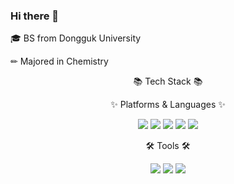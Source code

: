 ### Hi there 👋

<p>🎓 BS from Dongguk University</p>
<p>✏ Majored in Chemistry</p>

<div align="center">
    <p>📚 Tech Stack 📚</p>
    <p>✨ Platforms & Languages ✨<p>
	<img src="https://img.shields.io/badge/Python-#3776AB?style=flat&logo=Python&logoColor=white" />
	<img src="https://img.shields.io/badge/MySQL-#4479A1?style=flat&logo=MySQL&logoColor=white" />
	<img src="https://img.shields.io/badge/R-#276DC3?style=flat&logo=R&logoColor=white" />
    <img src="https://img.shields.io/badge/Java-007396?style=flat&logo=Java&logoColor=white" />
    <img src="https://img.shields.io/badge/Selenium-007396?style=flat&logo=Selenium&logoColor=white" />
    <p>🛠 Tools 🛠<p>
	<img src="https://img.shields.io/badge/GitHub-#181717?style=flat&logo=GitHub&logoColor=white" />
    <img src="https://img.shields.io/badge/VisualStudioCode-#007ACC?style=flat&logo=VisualStudioCode&logoColor=white" />
    <img src="https://img.shields.io/badge/EclipseIDE-#2C2255?style=flat&logo=EclipseIDE&logoColor=white" />
</div>

<!--
**YulminSung/YulminSung** is a ✨ _special_ ✨ repository because its `README.md` (this file) appears on your GitHub profile.

Here are some ideas to get you started:

- 🔭 I’m currently working on ...
- 🌱 I’m currently learning ...
- 👯 I’m looking to collaborate on ...
- 🤔 I’m looking for help with ...
- 💬 Ask me about ...
- 📫 How to reach me: ...
- 😄 Pronouns: ...
- ⚡ Fun fact: ...
-->